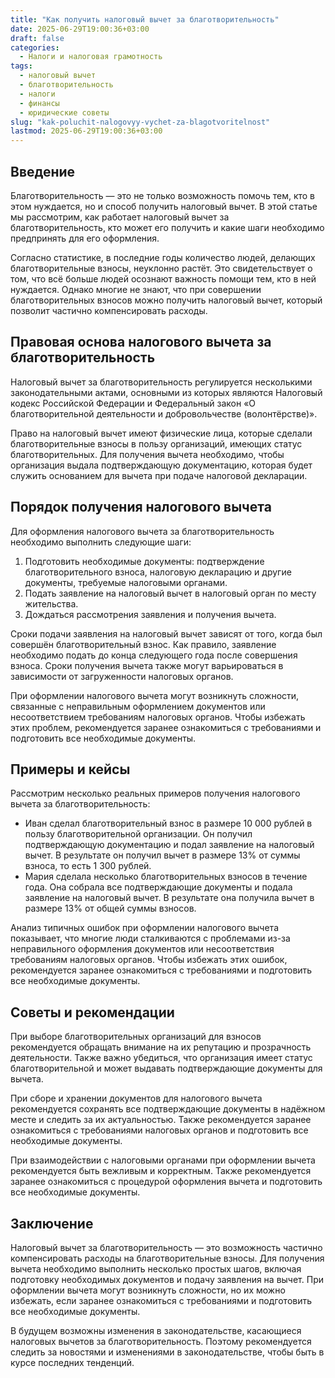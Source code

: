 ```yaml
---
title: "Как получить налоговый вычет за благотворительность"
date: 2025-06-29T19:00:36+03:00
draft: false
categories:
  - Налоги и налоговая грамотность
tags:
  - налоговый вычет
  - благотворительность
  - налоги
  - финансы
  - юридические советы
slug: "kak-poluchit-nalogovyy-vychet-za-blagotvoritelnost"
lastmod: 2025-06-29T19:00:36+03:00
---
```


## Введение

Благотворительность — это не только возможность помочь тем, кто в этом нуждается, но и способ получить налоговый вычет. В этой статье мы рассмотрим, как работает налоговый вычет за благотворительность, кто может его получить и какие шаги необходимо предпринять для его оформления.

Согласно статистике, в последние годы количество людей, делающих благотворительные взносы, неуклонно растёт. Это свидетельствует о том, что всё больше людей осознают важность помощи тем, кто в ней нуждается. Однако многие не знают, что при совершении благотворительных взносов можно получить налоговый вычет, который позволит частично компенсировать расходы.

## Правовая основа налогового вычета за благотворительность

Налоговый вычет за благотворительность регулируется несколькими законодательными актами, основными из которых являются Налоговый кодекс Российской Федерации и Федеральный закон «О благотворительной деятельности и добровольчестве (волонтёрстве)».

Право на налоговый вычет имеют физические лица, которые сделали благотворительные взносы в пользу организаций, имеющих статус благотворительных. Для получения вычета необходимо, чтобы организация выдала подтверждающую документацию, которая будет служить основанием для вычета при подаче налоговой декларации.

## Порядок получения налогового вычета

Для оформления налогового вычета за благотворительность необходимо выполнить следующие шаги:

1. Подготовить необходимые документы: подтверждение благотворительного взноса, налоговую декларацию и другие документы, требуемые налоговыми органами.
2. Подать заявление на налоговый вычет в налоговый орган по месту жительства.
3. Дождаться рассмотрения заявления и получения вычета.

Сроки подачи заявления на налоговый вычет зависят от того, когда был совершён благотворительный взнос. Как правило, заявление необходимо подать до конца следующего года после совершения взноса. Сроки получения вычета также могут варьироваться в зависимости от загруженности налоговых органов.

При оформлении налогового вычета могут возникнуть сложности, связанные с неправильным оформлением документов или несоответствием требованиям налоговых органов. Чтобы избежать этих проблем, рекомендуется заранее ознакомиться с требованиями и подготовить все необходимые документы.

## Примеры и кейсы

Рассмотрим несколько реальных примеров получения налогового вычета за благотворительность:

* Иван сделал благотворительный взнос в размере 10 000 рублей в пользу благотворительной организации. Он получил подтверждающую документацию и подал заявление на налоговый вычет. В результате он получил вычет в размере 13% от суммы взноса, то есть 1 300 рублей.
* Мария сделала несколько благотворительных взносов в течение года. Она собрала все подтверждающие документы и подала заявление на налоговый вычет. В результате она получила вычет в размере 13% от общей суммы взносов.

Анализ типичных ошибок при оформлении налогового вычета показывает, что многие люди сталкиваются с проблемами из-за неправильного оформления документов или несоответствия требованиям налоговых органов. Чтобы избежать этих ошибок, рекомендуется заранее ознакомиться с требованиями и подготовить все необходимые документы.

## Советы и рекомендации

При выборе благотворительных организаций для взносов рекомендуется обращать внимание на их репутацию и прозрачность деятельности. Также важно убедиться, что организация имеет статус благотворительной и может выдавать подтверждающие документы для вычета.

При сборе и хранении документов для налогового вычета рекомендуется сохранять все подтверждающие документы в надёжном месте и следить за их актуальностью. Также рекомендуется заранее ознакомиться с требованиями налоговых органов и подготовить все необходимые документы.

При взаимодействии с налоговыми органами при оформлении вычета рекомендуется быть вежливым и корректным. Также рекомендуется заранее ознакомиться с процедурой оформления вычета и подготовить все необходимые документы.

## Заключение

Налоговый вычет за благотворительность — это возможность частично компенсировать расходы на благотворительные взносы. Для получения вычета необходимо выполнить несколько простых шагов, включая подготовку необходимых документов и подачу заявления на вычет. При оформлении вычета могут возникнуть сложности, но их можно избежать, если заранее ознакомиться с требованиями и подготовить все необходимые документы.

В будущем возможны изменения в законодательстве, касающиеся налоговых вычетов за благотворительность. Поэтому рекомендуется следить за новостями и изменениями в законодательстве, чтобы быть в курсе последних тенденций.
